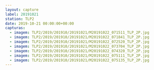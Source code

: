 ```yaml
---
layout: capture
label: 20191021
station: TLP2
date: 2019-10-21 00:00:00+00:00
capturas:
  - imagem: TLP2/2019/201910/20191021/M20191022_071511_TLP_2P.jpg
  - imagem: TLP2/2019/201910/20191021/M20191022_071841_TLP_2P.jpg
  - imagem: TLP2/2019/201910/20191021/M20191022_072520_TLP_2P.jpg
  - imagem: TLP2/2019/201910/20191021/M20191022_073704_TLP_2P.jpg
  - imagem: TLP2/2019/201910/20191021/M20191022_074320_TLP_2P.jpg
  - imagem: TLP2/2019/201910/20191021/M20191022_075111_TLP_2P.jpg
  - imagem: TLP2/2019/201910/20191021/M20191022_075135_TLP_2P.jpg
---
```

